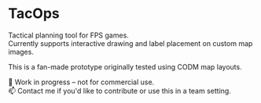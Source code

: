 # TacOps

Tactical planning tool for FPS games.  
Currently supports interactive drawing and label placement on custom map images.

This is a fan-made prototype originally tested using CODM map layouts.

🚧 Work in progress – not for commercial use.  
📫 Contact me if you'd like to contribute or use this in a team setting.
